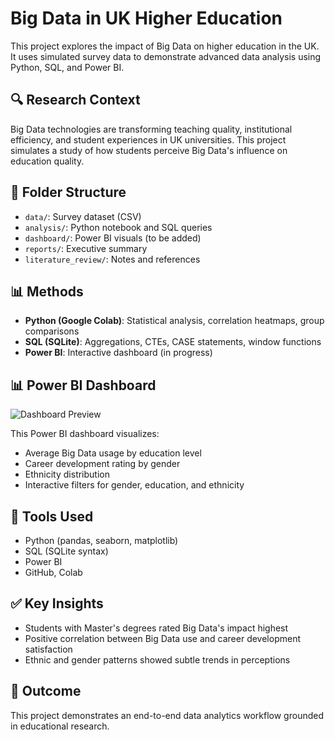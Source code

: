 
# Big Data in UK Higher Education

This project explores the impact of Big Data on higher education in the UK. It uses simulated survey data to demonstrate advanced data analysis using Python, SQL, and Power BI.

## 🔍 Research Context
Big Data technologies are transforming teaching quality, institutional efficiency, and student experiences in UK universities. This project simulates a study of how students perceive Big Data's influence on education quality.

## 📁 Folder Structure
- `data/`: Survey dataset (CSV)
- `analysis/`: Python notebook and SQL queries
- `dashboard/`: Power BI visuals (to be added)
- `reports/`: Executive summary
- `literature_review/`: Notes and references

## 📊 Methods
- **Python (Google Colab)**: Statistical analysis, correlation heatmaps, group comparisons
- **SQL (SQLite)**: Aggregations, CTEs, CASE statements, window functions
- **Power BI**: Interactive dashboard (in progress)

## 📊 Power BI Dashboard

![Dashboard Preview](dashboard/dashboard_preview.png)

This Power BI dashboard visualizes:
- Average Big Data usage by education level
- Career development rating by gender
- Ethnicity distribution
- Interactive filters for gender, education, and ethnicity

## 🚀 Tools Used
- Python (pandas, seaborn, matplotlib)
- SQL (SQLite syntax)
- Power BI
- GitHub, Colab

## ✅ Key Insights
- Students with Master's degrees rated Big Data's impact highest
- Positive correlation between Big Data use and career development satisfaction
- Ethnic and gender patterns showed subtle trends in perceptions

## 🧠 Outcome
This project demonstrates an end-to-end data analytics workflow grounded in educational research.
